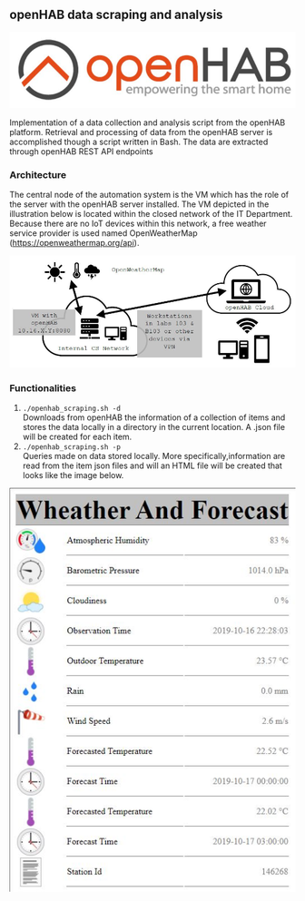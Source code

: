 ## openHAB data scraping and analysis
![alt text](https://github.com/mchara01/Data-Mining-openHab/blob/main/images/openhab_logo.JPG?raw=true)

Implementation of a data collection and analysis script from the openHAB platform. Retrieval and processing of data from the openHAB server is accomplished though a script written in Bash. The data are extracted through openHAB REST API endpoints

### Architecture 
The central node of the automation system is the VM which has the role of the server with the openHAB server installed. The VM depicted in the illustration below is located within the closed network of the IT Department. Because there are no IoT devices within this network, a free weather service provider is used named OpenWeatherMap (https://openweathermap.org/api).

![alt text](https://github.com/mchara01/Data-Mining-openHab/blob/main/images/architecture.JPG?raw=true)

### Functionalities
1. `./openhab_scraping.sh -d`<br /> Downloads from openHAB the information of a collection of items and stores the data locally in a directory in the current location. A .json file will be created for each item.
1. `./openhab_scraping.sh -p`<br /> Queries made on data stored locally. More specifically,information are read from the item json files and will an HTML file will be created that looks like the image below.

![alt text](https://github.com/mchara01/Data-Mining-openHab/blob/main/images/app_results.JPG?raw=true)
